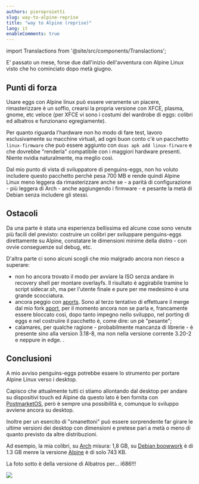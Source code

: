 ```yaml
---
authors: pieroproietti
slug: way-to-alpine-reprise
title: "way to Alpine (reprise)"
lang: it
enableComments: true
---
```


import Translactions from '@site/src/components/Translactions';

<Translactions />

E' passato un mese, forse due dall'inizio dell'avventura con Alpine Linux visto che ho cominciato dopo metà giugno. 

## Punti di forza
Usare eggs con Alpine linux può essere veramente un piacere, rimasterizzare è un soffio, crearsi la propria versione con XFCE, plasma, gnome, etc veloce (per XFCE vi sono i costumi del wardrobe di eggs: colibri ed albatros e funzionano egregiamente).

Per quanto riguarda l'hardware non ho modo di fare test, lavoro esclusivamente su macchine virtuali, ad ogni buon conto c'è un pacchetto `linux-firmware` che può essere aggiunto con `doas apk add linux-firware` e che dovrebbe "renderla" compatibile con i maggiori hardware presenti. Niente nvidia naturalmente, ma meglio così.

Dal mio punto di vista di sviluppatore di penguins-eggs, non ho voluto includere questo pacchetto perchè pesa 700 MB e rende quindi Alpine Linux meno leggera da rimasterizzare anche se - a parità di configurazione - più leggera  di Arch - anche aggiungendo i firmware - e pesante la metà di Debian senza includere gli stessi.

## Ostacoli

Da una parte è stata una esperienza bellissima ed alcune cose sono venute più facili del previsto: costruire un colibri per sviluppare penguins-eggs direttamente su Alpine, constatare le dimensioni minime della distro - con ovvie conseguenze sul debug, etc.

D'altra parte ci sono alcuni scogli che mio malgrado ancora non riesco a superare:
* non ho ancora trovato il modo per avviare la ISO senza andare in recovery shell per montare overlayfs. Il risultato è aggirabile tramine lo script sidecar.sh, ma per l'utente finale e pure per me medesimo è una grande scocciatura.
* ancora peggio con [aports](https://gitlab.alpinelinux.org/alpine/aports). Sono al terzo tentativo di effettuare il merge dal mio fork [aport](https://gitlab.alpinelinux.org/alpine/aports/-/merge_requests/70933), per il momento ancora non se parla e, francamente essere bloccato così, dopo tanto impegno nello sviluppo, nel porting di eggs e nel costruiire il pacchetto è, come dire: un pè "pesante";
* calamares, per qualche ragione - probabilmente mancanza di librerie - è presente sino alla version 3.18-8, ma non nella versione corrente 3.20-2  e neppure in edge.
.
## Conclusioni
A mio avviso penguins-eggs potrebbe essere lo strumento per portare Alpine Linux verso i desktop. 

Capisco che attualmente tutti ci stiamo allontando dal desktop per andare su dispositivi touch ed Alpine da questo lato è ben fornita con [PostmarketOS](https://postmarketos.org/), però è sempre una possibilità e, comunque lo sviluppo avviene ancora su desktop.

Inoltre per un esercito di "smanettoni" può essere sorprendente far girare le ultime versioni dei desktop con dimensioni e pretese pari a metà o meno di quanto previsto da altre distribuzioni.

Ad esempio, la mia colibri, su [Arch](https://sourceforge.net/projects/penguins-eggs/files/ISOS/arch/) misura: 1,8 GB, su [Debian boowwork](https://sourceforge.net/projects/penguins-eggs/files/ISOS/debian/bookworm/amd64/) è di 1.3 GB menre la versione [Alpine](https://sourceforge.net/projects/penguins-eggs/files/ISOS/alpine/) è di solo 743 KB.

La foto sotto è della versione di Albatros per... i686!!!

![](/images/albatros.png)
